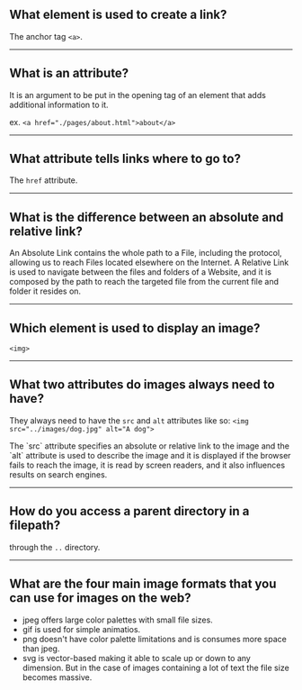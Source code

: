## **What element is used to create a link?**

The anchor tag `<a>`.

---

## **What is an attribute?**

It is an argument to be put in the opening tag of an element that adds additional information to it.<p></p>
ex. `<a href="./pages/about.html">about</a>`

---

## **What attribute tells links where to go to?**

The `href` attribute.

---

## **What is the difference between an absolute and relative link?**

An Absolute Link contains the whole path to a File, including the protocol, allowing us to reach Files located elsewhere on the Internet.
A Relative Link is used to navigate between the files and folders of a Website, and it is composed by the path to reach the targeted file from the current file and folder it resides on.

---

## **Which element is used to display an image?**

`<img>`

---

## **What two attributes do images always need to have?**

They always need to have the `src` and `alt` attributes like so:
`<img src="../images/dog.jpg" alt="A dog">`

<p>
The `src` attribute specifies an absolute or relative link to the image and the `alt` attribute is used to describe the image and it is displayed if the browser fails to reach the image, it is read by screen readers, and it also influences results on search engines.
</p>

---

## **How do you access a parent directory in a filepath?**

through the `..` directory.

---

## **What are the four main image formats that you can use for images on the web?**

<ul>
<li>jpeg offers large color palettes with small file sizes.
<li>gif is used for simple animatios.
<li>png doesn't have color palette limitations and is consumes more space than jpeg.
<li>svg is vector-based making it able to scale up or down to any dimension. But in the case of images containing a lot of text the file size becomes massive.
</ul>
